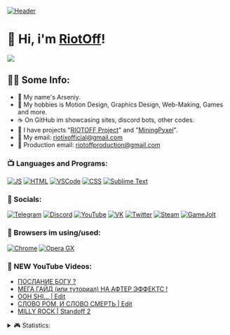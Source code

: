 [![Header](https://cdn.discordapp.com/attachments/979075441690284058/1039489474612183131/riotoff_discord_banner.gif)](https://riotoff.bio.link)

# 💫 Hi, i'm [RiotOff](https://www.youtube.com/@RiotOffx)!

![](https://komarev.com/ghpvc/?username=RIOTOFF&style=for-the-badge&color=000000)

## 👨‍💻 Some Info:
- 🍕 My name's Arseniy.
- 🍩 My hobbies is Motion Design, Graphics Design, Web-Making, Games and more.
- ☕ On GitHub im showcasing sites, discord bots, other codes.
- 🍪 I have projects "[RIOTOFF Project](https://riotoff.ml)" and "[MiningPyxel](https://miningpyxel.ga/)".
- 🥪 My email: riotixofficial@gmail.com
- 🌭 Production email: riotoffproduction@gmail.com

### 📺 Languages and Programs:

[![JS](https://img.shields.io/badge/-JS-090909?style=for-the-badge&logo=javascript)](https://wikipedia.org/wiki/JavaScript)
[![HTML](https://img.shields.io/badge/-HTML-090909?style=for-the-badge&logo=html5)](https://wikipedia.org/wiki/HTML)
[![VSCode](https://img.shields.io/badge/-VSCode-090909?style=for-the-badge&logo=VisualStudio&logoColor=00B6FF)](https://wikipedia.org/wiki/Visual_Studio_Code)
[![CSS](https://img.shields.io/badge/-CSS-090909?style=for-the-badge&logo=CSS3&logoColor=008CFF)](https://wikipedia.org/wiki/CSS)
[![Sublime Text](https://img.shields.io/badge/-Sublime%20Text-090909?style=for-the-badge&logo=SublimeText)](https://wikipedia.org/wiki/Sublime_Text)

### 🍫 Socials:

<!-- SOCIALS:START -->
[![Telegram](https://img.shields.io/badge/-Telegram-090909?style=for-the-badge&logo=Telegram)](https://t.me/riotoffchannel)
[![Discord](https://img.shields.io/badge/-Discord-090909?style=for-the-badge&logo=Discord)](https://dsc.gg/riotoff)
[![YouTube](https://img.shields.io/badge/-YouTube-090909?style=for-the-badge&logo=YouTube&logoColor=E50000)](https://youtube.com/@RiotOffX)
[![VK](https://img.shields.io/badge/-VK-090909?style=for-the-badge&logo=VK&logoColor=008CFF)](https://vk.com/riotoff)
[![Twitter](https://img.shields.io/badge/-Twitter-090909?style=for-the-badge&logo=Twitter&logoColor=008CFF)](https://twitter.com/riotoff)
[![Steam](https://img.shields.io/badge/-Steam-090909?style=for-the-badge&logo=Steam&logoColor=0050FF)](https://steamcommunity.com/profiles/76561199382745603/)
[![GameJolt](https://img.shields.io/badge/-Gamejolt-090909?style=for-the-badge&logo=Gamejolt&logoColor=A5FF00)](https://gamejolt.com/@RiotOff)
<!-- SOCIALS:END -->

### 🔨 Browsers im using/used:
<!-- BROWSERS:START -->
[![Chrome](https://img.shields.io/badge/-Chrome-090909?style=for-the-badge&logo=googlechrome&logoColor=FFC700)](https://wikipedia.org/wiki/Google_Chrome)
[![Opera GX](https://img.shields.io/badge/-Opera%20GX-090909?style=for-the-badge&logo=opera&logoColor=FF0000)](https://wikipedia.org/wiki/OperaGX)
<!-- BROWSERS:END -->

### 🎥 NEW YouTube Videos:
<!-- YOUTUBE:START -->
- [ПОСЛАНИЕ БОГУ ?](https://www.youtube.com/watch?v=Z3_pNs1MbXM)
- [МЕГА ГАЙД &lpar;или туториал&rpar; НА АФТЕР ЭФФЕКТС !](https://www.youtube.com/watch?v=8wU36lE8eV4)
- [OOH SHI... | Edit](https://www.youtube.com/watch?v=5QEIIyIQsNw)
- [СЛОВО РОМ, И СЛОВО СМЕРТЬ | Edit](https://www.youtube.com/watch?v=oumNslrfOSo)
- [MILLY ROCK | Standoff 2](https://www.youtube.com/watch?v=GBDGUKhaBRk)
<!-- YOUTUBE:END -->

<!-- STATS:START -->
<details>
  <summary>🎮 Statistics:</summary>
   <img align="left" alt="codeSTACKr's GitHub Stats" src="https://github-readme-stats.vercel.app/api/top-langs/?username=RIOTOFF&langs_count=8&layout=compact" />
    <img align="left" alt="codeSTACKr's GitHub Stats" src="https://github-readme-stats.vercel.app/api?username=RIOTOFF&show_icons=true" />
</details>
<!-- STATS:END -->

<!-- LINKS:START -->
[Web-Site]: https://riotoff.ml
[Bio-Link]: https://riotoff.bio.link
[VK]: https://vk.com/riotoff
[Discord Server]: https://dsc.gg/riotoff
<!-- LINKS:END -->
